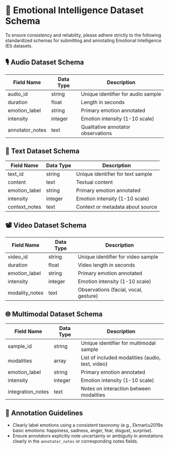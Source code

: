# 📂 Emotional Intelligence Dataset Schema
To ensure consistency and reliability, please adhere strictly to the following standardized schemas for submitting and annotating Emotional Intelligence (EI) datasets.

## 🎙 Audio Dataset Schema
| Field Name | Data Type | Description                            |
|------------|-----------|----------------------------------------|
| audio_id   | string    | Unique identifier for audio sample     |
| duration   | float     | Length in seconds                      |
| emotion_label | string | Primary emotion annotated              |
| intensity  | integer   | Emotion intensity (1-10 scale)         |
| annotator_notes | text | Qualitative annotator observations     |

## 📝 Text Dataset Schema
| Field Name | Data Type | Description                            |
|------------|-----------|----------------------------------------|
| text_id    | string    | Unique identifier for text sample      |
| content    | text      | Textual content                        |
| emotion_label | string | Primary emotion annotated              |
| intensity  | integer   | Emotion intensity (1-10 scale)         |
| context_notes | text   | Context or metadata about source       |

## 📽 Video Dataset Schema
| Field Name | Data Type | Description                            |
|------------|-----------|----------------------------------------|
| video_id   | string    | Unique identifier for video sample     |
| duration   | float     | Video length in seconds                |
| emotion_label | string | Primary emotion annotated              |
| intensity  | integer   | Emotion intensity (1-10 scale)         |
| modality_notes | text  | Observations (facial, vocal, gesture)  |

## 🌐 Multimodal Dataset Schema
| Field Name | Data Type | Description                                   |
|------------|-----------|-----------------------------------------------|
| sample_id  | string    | Unique identifier for multimodal sample       |
| modalities | array     | List of included modalities (audio, text, video) |
| emotion_label | string | Primary emotion annotated                     |
| intensity  | integer   | Emotion intensity (1-10 scale)                |
| integration_notes | text | Notes on interaction between modalities     |

## 📝 Annotation Guidelines
- Clearly label emotions using a consistent taxonomy (e.g., Ekman\u2019s basic emotions: happiness, sadness, anger, fear, disgust, surprise).
- Ensure annotators explicitly note uncertainty or ambiguity in annotations clearly in the `annotator_notes` or corresponding notes fields.

